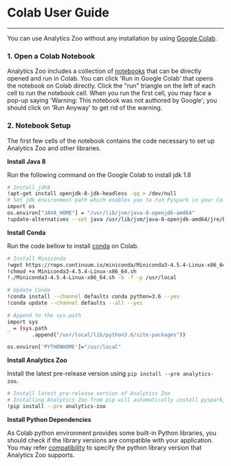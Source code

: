 # Colab User Guide

---

You can use Analytics Zoo without any installation by using  [Google Colab](https://colab.research.google.com/).

### **1. Open a Colab Notebook**

Analytics Zoo includes a collection of [notebooks](./notebooks.md) that can be directly opened and run in Colab. You can click 'Run in Google Colab' that opens the notebook on Colab directly. Click the "run" triangle on the left of each cell to run the notebook cell. When you run the first cell, you may face a pop-up saying 'Warning: This notebook was not authored by Google'; you should click on 'Run Anyway' to get rid of the warning. 

### **2. Notebook Setup**

The first few cells of the notebook contains the code necessary to set up Analytics Zoo and other libraries.

**Install Java 8**

Run the following command on the Google Colab to install jdk 1.8

```bash
# Install jdk8
!apt-get install openjdk-8-jdk-headless -qq > /dev/null
# Set jdk environment path which enables you to run Pyspark in your Colab environment.
import os
os.environ["JAVA_HOME"] = "/usr/lib/jvm/java-8-openjdk-amd64"
!update-alternatives --set java /usr/lib/jvm/java-8-openjdk-amd64/jre/bin/java
```

**Install Conda**

Run the code bellow to install [conda](https://docs.conda.io/en/latest/) on Colab.

```bash
# Install Miniconda
!wget https://repo.continuum.io/miniconda/Miniconda3-4.5.4-Linux-x86_64.sh
!chmod +x Miniconda3-4.5.4-Linux-x86_64.sh
!./Miniconda3-4.5.4-Linux-x86_64.sh -b -f -p /usr/local

# Update Conda
!conda install --channel defaults conda python=3.6 --yes
!conda update --channel defaults --all --yes

# Append to the sys.path
import sys
_ = (sys.path
        .append("/usr/local/lib/python3.6/site-packages"))

os.environ['PYTHONHOME']="/usr/local"
```

**Install Analytics Zoo**

Install the latest pre-release version using `pip install --pre analytics-zoo`. 
```bash
# Install latest pre-release version of Analytics Zoo 
# Installing Analytics Zoo from pip will automatically install pyspark, bigdl, and their dependencies.
!pip install --pre analytics-zoo
```

**Install Python Dependencies**

As Colab python environment provides some built-in Python libraries, you should check if the library versions are compatible with your application. You may refer [compatibility](./python.md) to specify the python library version that Analytics Zoo supports.
